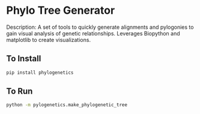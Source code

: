 # Phylo Tree Generator
Description: A set of tools to quickly generate alignments and pylogonies to gain visual
analysis of genetic relationships. Leverages Biopython and matplotlib to create visualizations.
## To Install
```bash
pip install phylogenetics
```
## To Run
```bash
python -m pylogenetics.make_phylogenetic_tree
```